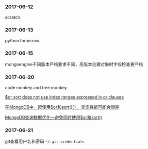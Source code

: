 ### 2017-06-12

scratch

### 2017-06-13

python tomorrow

### 2017-06-15

mongoengine不同版本严格要求不同，高版本创建对象时字段检查更严格

### 2017-06-20

code monkey and tree monkey

[$or sort does not use index ranges expressed in or clauses](https://jira.mongodb.org/browse/SERVER-1205)

[在MongoDB中一起使用$or和sort()时，查询性能可能会很差](http://www.cnblogs.com/xinghebuluo/archive/2011/12/01/2270590.html)

[MongoDB查询数据优化—避免同时使用$or和sort()](http://www.zhoulujun.cn/zhoulujun/html/DB/mongoDB/2015_0730_225.html)

### 2017-06-21

git查看用户名和密码 `~/.git-credentials`
